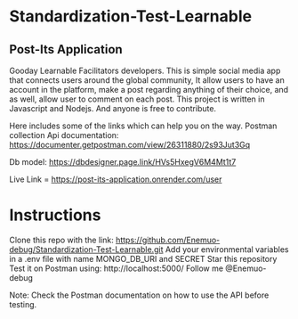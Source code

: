 # Standardization-Test-Learnable
## Post-Its Application
Gooday Learnable Facilitators developers. 
This is simple social media app that connects users around the global community, It allow users to have an account in the platform, make a post regarding anything of their choice, and as well, allow user to comment on each post. This project is written in Javascript and Nodejs. And anyone is free to contribute.

Here includes some of the links which can help you on the way.
Postman collection Api documentation: https://documenter.getpostman.com/view/26311880/2s93Jut3Gq

Db model: https://dbdesigner.page.link/HVs5HxegV6M4Mt1t7

Live Link = https://post-its-application.onrender.com/user


# Instructions
Clone this repo with the link: https://github.com/Enemuo-debug/Standardization-Test-Learnable.git
Add your environmental variables in a .env file with name MONGO_DB_URI and SECRET
Star this repository
Test it on Postman using: http://localhost:5000/
Follow me @Enemuo-debug

Note: Check the Postman documentation on how to use the API before testing.